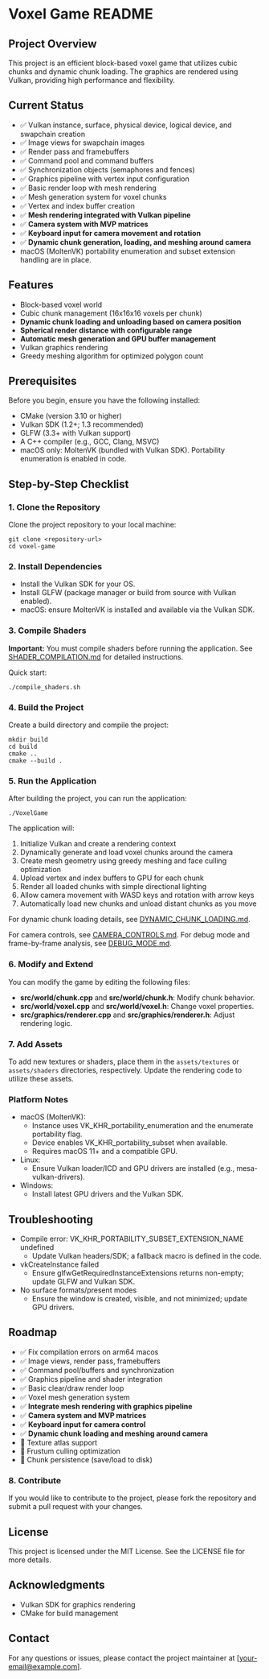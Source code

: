 # Voxel Game README

## Project Overview
This project is an efficient block-based voxel game that utilizes cubic chunks and dynamic chunk loading. The graphics are rendered using Vulkan, providing high performance and flexibility.

## Current Status
- ✅ Vulkan instance, surface, physical device, logical device, and swapchain creation
- ✅ Image views for swapchain images
- ✅ Render pass and framebuffers
- ✅ Command pool and command buffers
- ✅ Synchronization objects (semaphores and fences)
- ✅ Graphics pipeline with vertex input configuration
- ✅ Basic render loop with mesh rendering
- ✅ Mesh generation system for voxel chunks
- ✅ Vertex and index buffer creation
- ✅ **Mesh rendering integrated with Vulkan pipeline**
- ✅ **Camera system with MVP matrices**
- ✅ **Keyboard input for camera movement and rotation**
- ✅ **Dynamic chunk generation, loading, and meshing around camera**
- macOS (MoltenVK) portability enumeration and subset extension handling are in place.

## Features
- Block-based voxel world
- Cubic chunk management (16x16x16 voxels per chunk)
- **Dynamic chunk loading and unloading based on camera position**
- **Spherical render distance with configurable range**
- **Automatic mesh generation and GPU buffer management**
- Vulkan graphics rendering
- Greedy meshing algorithm for optimized polygon count

## Prerequisites
Before you begin, ensure you have the following installed:
- CMake (version 3.10 or higher)
- Vulkan SDK (1.2+; 1.3 recommended)
- GLFW (3.3+ with Vulkan support)
- A C++ compiler (e.g., GCC, Clang, MSVC)
- macOS only: MoltenVK (bundled with Vulkan SDK). Portability enumeration is enabled in code.

## Step-by-Step Checklist

### 1. Clone the Repository
Clone the project repository to your local machine:
```
git clone <repository-url>
cd voxel-game
```

### 2. Install Dependencies
- Install the Vulkan SDK for your OS.
- Install GLFW (package manager or build from source with Vulkan enabled).
- macOS: ensure MoltenVK is installed and available via the Vulkan SDK.

### 3. Compile Shaders
**Important:** You must compile shaders before running the application. See [SHADER_COMPILATION.md](SHADER_COMPILATION.md) for detailed instructions.

Quick start:
```
./compile_shaders.sh
```

### 4. Build the Project
Create a build directory and compile the project:
```
mkdir build
cd build
cmake ..
cmake --build .
```

### 5. Run the Application
After building the project, you can run the application:
```
./VoxelGame
```

The application will:
1. Initialize Vulkan and create a rendering context
2. Dynamically generate and load voxel chunks around the camera
3. Create mesh geometry using greedy meshing and face culling optimization
4. Upload vertex and index buffers to GPU for each chunk
5. Render all loaded chunks with simple directional lighting
6. Allow camera movement with WASD keys and rotation with arrow keys
7. Automatically load new chunks and unload distant chunks as you move

For dynamic chunk loading details, see [DYNAMIC_CHUNK_LOADING.md](DYNAMIC_CHUNK_LOADING.md).

For camera controls, see [CAMERA_CONTROLS.md](CAMERA_CONTROLS.md).
For debug mode and frame-by-frame analysis, see [DEBUG_MODE.md](DEBUG_MODE.md).

### 6. Modify and Extend
You can modify the game by editing the following files:
- **src/world/chunk.cpp** and **src/world/chunk.h**: Modify chunk behavior.
- **src/world/voxel.cpp** and **src/world/voxel.h**: Change voxel properties.
- **src/graphics/renderer.cpp** and **src/graphics/renderer.h**: Adjust rendering logic.

### 7. Add Assets
To add new textures or shaders, place them in the `assets/textures` or `assets/shaders` directories, respectively. Update the rendering code to utilize these assets.

### Platform Notes
- macOS (MoltenVK):
  - Instance uses VK_KHR_portability_enumeration and the enumerate portability flag.
  - Device enables VK_KHR_portability_subset when available.
  - Requires macOS 11+ and a compatible GPU.
- Linux:
  - Ensure Vulkan loader/ICD and GPU drivers are installed (e.g., mesa-vulkan-drivers).
- Windows:
  - Install latest GPU drivers and the Vulkan SDK.

## Troubleshooting
- Compile error: VK_KHR_PORTABILITY_SUBSET_EXTENSION_NAME undefined
  - Update Vulkan headers/SDK; a fallback macro is defined in the code.
- vkCreateInstance failed
  - Ensure glfwGetRequiredInstanceExtensions returns non-empty; update GLFW and Vulkan SDK.
- No surface formats/present modes
  - Ensure the window is created, visible, and not minimized; update GPU drivers.

## Roadmap
- ✅ Fix compilation errors on arm64 macos
- ✅ Image views, render pass, framebuffers
- ✅ Command pool/buffers and synchronization
- ✅ Graphics pipeline and shader integration
- ✅ Basic clear/draw render loop
- ✅ Voxel mesh generation system
- ✅ **Integrate mesh rendering with graphics pipeline**
- ✅ **Camera system and MVP matrices**
- ✅ **Keyboard input for camera control**
- ✅ **Dynamic chunk loading and meshing around camera**
- 🔄 Texture atlas support
- 🔄 Frustum culling optimization
- 🔄 Chunk persistence (save/load to disk)

### 8. Contribute
If you would like to contribute to the project, please fork the repository and submit a pull request with your changes.

## License
This project is licensed under the MIT License. See the LICENSE file for more details.

## Acknowledgments
- Vulkan SDK for graphics rendering
- CMake for build management

## Contact
For any questions or issues, please contact the project maintainer at [your-email@example.com].